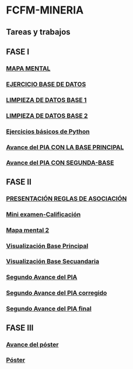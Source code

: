 # FCFM-MINERIA
## Tareas y trabajos
## FASE I
### [MAPA MENTAL](MAPA%20MENTAL%20TAREA%20%231.pdf)
### [EJERCICIO BASE DE DATOS](Ej1_BaseDatos.Equipo10.pdf)
### [LIMPIEZA DE DATOS BASE 1](https://github.com/AndyCortez98/FCFM/blob/main/Ej_Limpieza_Equipo_10.ipynb)
### [LIMPIEZA DE DATOS BASE 2](Ej_LimpiezaConsumo_Equipo10.ipynb)
### [Ejercicios básicos de Python](Ej_Python_1736472.ipynb)
### [Avance del PIA CON LA BASE PRINCIPAL](Avance_PIA_Eq10.ipynb)
### [Avance del PIA CON SEGUNDA-BASE](Avance1_PIA_Equipo10.ipynb)

## FASE II 
### [PRESENTACIÓN REGLAS DE ASOCIACIÓN](Presentacion_Reglas.de.asociacion_Equipo10.pdf)
### [Mini examen-Calificación](https://github.com/AndreshdzFCFM/Mineria-de-datos/blob/main/Calificaci%C3%B3n_Reglas.De.Asociaci%C3%B3n_Equipo10.pdf)
### [Mapa mental 2](https://github.com/AndyCortez98/FCFM/blob/main/MapaMental_2_1736472.pdf)
### [Visualización Base Principal](https://github.com/SergioOviedoMartinez/Mineria-de-datos/blob/main/Visualizaci%C3%B3n1_Equipo10.ipynb)
### [Visualización Base Secuandaria](https://github.com/SergioOviedoMartinez/Mineria-de-datos/blob/main/Visualizaci%C3%B3n2_Equipo10.ipynb)
### [Segundo Avance del PIA](https://github.com/AndreshdzFCFM/Mineria-de-datos/blob/main/Avance%20PIA%202_EQ_10.ipynb)  
### [Segundo Avance del PIA corregido](https://github.com/AndyCortez98/FCFM/blob/main/AvancePIA_II_Eq.10.ipynb)
### [Segundo Avance del PIA final](https://github.com/AndyCortez98/FCFM/blob/main/AvancePIA__II__10.ipynb)
## FASE III
### [Avance del póster](https://github.com/AndyCortez98/FCFM/blob/main/Estadisticas%20del%20suicidio.pdf)
### [Póster ](https://github.com/AndyCortez98/FCFM/blob/main/Estadisticas%20del%20suicidio.pdf)
